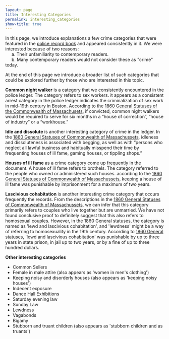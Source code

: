 ```yaml
---
layout: page
title: Interesting Categories
permalink: interesting_categories
show-title: true
---
```


In this page, we introduce explanations a few crime categories that were featured in the [police recprd book](https://findingaids.bc.edu/repositories/2/archival_objects/47581) and appeared consistently in it. We were interested because of two reasons: 
<br> <span style="margin-left: 20px;">
 a. Their unfamiliarity to contemporary readers.</span>
<br> <span style="margin-left: 20px;"> b. Many contemporary readers would not consider these as "crime" today.</span>
  
At the end of this page we introduce a broader list of such categories that could be explored further by those who are interested in this topic. 

**Common night walker** is a category that we consistently encountered in the police ledger. The category refers to sex workers. it appears as a consistent arrest category in the police ledger indicates the criminalization of sex work in mid-19th century in Boston. According to the [1860 General Statuses of the Commonwealth of Massachusets](https://archive.org/details/generalstatuteso1860mass/page/820/mode/2up), if convicted, common night walkers would be required to serve for six months in a “house of correction”, “house of industry” or a “workhouse.”

**Idle and dissolute** is another interesting category of crime in the ledger. In the [1860 General Statuses of Commonwealth of Massachussets](https://archive.org/details/generalstatuteso1860mass/page/818/mode/2up), idleness and dissoluteness is associated with begging, as well as with “persons who neglect all lawful business and habitually misspend their time by frequenting houses of ill fame, gaming houses, or tippling shops.”

**Houses of ill fame** as a crime category come up frequently in the document. A house of ill fame refers to brothels. The category referred to the people who owned or administered such houses. according to the [1860 General Statuses of Commonwealth of Massachussets](https://archive.org/details/generalstatuteso1860mass/page/818/mode/2up), keeping a house of ill fame was punishable by imprisonment for a maximum of two years. 

**Lascivious cohabitation** is another interesting crime category that occurs frequently the records. From the descriptions in the [1860 General Statuses of Commonwealth of Massachussets](https://archive.org/details/generalstatuteso1860mass/page/818/mode/2up), we can infer that this category primarily refers to couples who live together but are unmarried. We have not found conclusive proof to definitely suggest that this also refers to homosexual couples. However, in the 1860 General statuses, the category is named as 'lewd and lascivious cohabitation', and  'lewdness' might be a way of referring to homosexuality in the 19th century. According to [1860 General statuses](https://archive.org/details/generalstatuteso1860mass/page/818/mode/2up), 'lewd and lascivious cohabitation' was punishable by up to three years in state prison, in jail up to two years, or by a fine of up to three hundred dollars. 

**Other interesting categories**

- Common Sellers
- Female in male attire (also appears as 'women in men's clothing')
- Keeping noisy and disorderly houses (also appears as 'keeping noisy houses')
- Indecent exposure
- Dance Hall Exhibitions
- Saturday evening law
- Sunday Law
- Lewdness
- Vagabonds
- Bigamy
- Stubborn and truant children (also appears as 'stubborn children and as truants')
